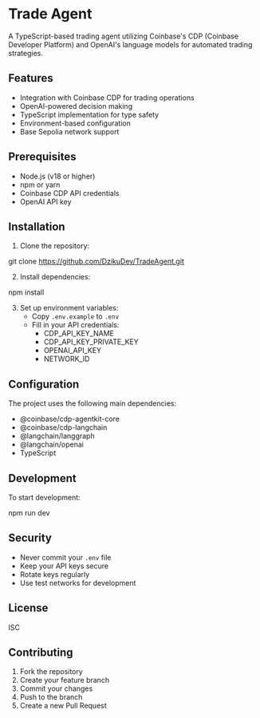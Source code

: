 # Trade Agent

A TypeScript-based trading agent utilizing Coinbase's CDP (Coinbase Developer Platform) and OpenAI's language models for automated trading strategies.

## Features

- Integration with Coinbase CDP for trading operations
- OpenAI-powered decision making
- TypeScript implementation for type safety
- Environment-based configuration
- Base Sepolia network support

## Prerequisites

- Node.js (v18 or higher)
- npm or yarn
- Coinbase CDP API credentials
- OpenAI API key

## Installation

1. Clone the repository:

git clone https://github.com/DzikuDev/TradeAgent.git

2. Install dependencies:

npm install

3. Set up environment variables:
   - Copy `.env.example` to `.env`
   - Fill in your API credentials:
     - CDP_API_KEY_NAME
     - CDP_API_KEY_PRIVATE_KEY
     - OPENAI_API_KEY
     - NETWORK_ID

## Configuration

The project uses the following main dependencies:
- @coinbase/cdp-agentkit-core
- @coinbase/cdp-langchain
- @langchain/langgraph
- @langchain/openai
- TypeScript

## Development

To start development:

npm run dev

## Security

- Never commit your `.env` file
- Keep your API keys secure
- Rotate keys regularly
- Use test networks for development

## License

ISC

## Contributing

1. Fork the repository
2. Create your feature branch
3. Commit your changes
4. Push to the branch
5. Create a new Pull Request